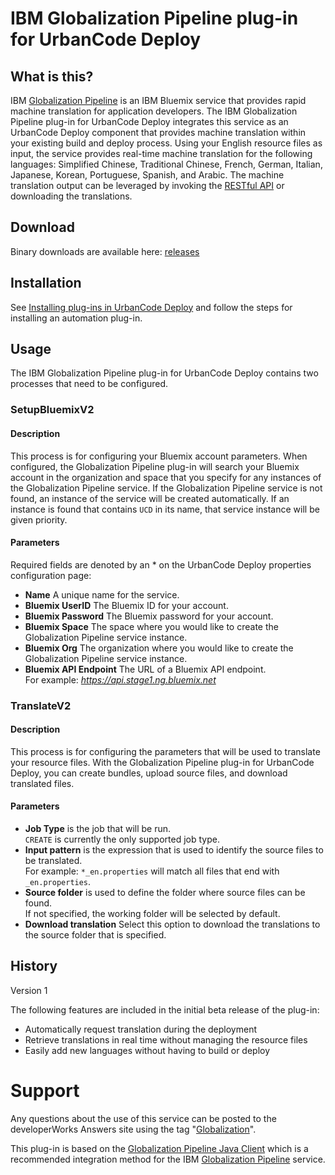 
IBM Globalization Pipeline plug-in for UrbanCode Deploy
===


<!--
/*    
 * Copyright IBM Corp. 2015
 *
 * Licensed under the Apache License, Version 2.0 (the "License");
 * you may not use this file except in compliance with the License.
 * You may obtain a copy of the License at
 *
 * http://www.apache.org/licenses/LICENSE-2.0
 *
 * Unless required by applicable law or agreed to in writing, software
 * distributed under the License is distributed on an "AS IS" BASIS,
 * WITHOUT WARRANTIES OR CONDITIONS OF ANY KIND, either express or implied.
 * See the License for the specific language governing permissions and
 * limitations under the License.
 */
-->


## What is this?

IBM [Globalization Pipeline](https://www.ng.bluemix.net/docs/#services/GlobalizationPipeline/index.html#globalization) is an IBM Bluemix service that provides rapid machine translation for application developers.  The IBM Globalization Pipeline plug-in for UrbanCode Deploy integrates this service as an UrbanCode Deploy component that provides machine translation within your existing build and deploy process.  Using your English resource files as input, the service provides real-time machine translation for the following languages: Simplified Chinese, Traditional Chinese, French, German, Italian, Japanese, Korean, Portuguese, Spanish, and Arabic.  The machine translation output can be leveraged by invoking the [RESTful API](https://gp-beta-rest.ng.bluemix.net/translate/swagger/index.html) or downloading the translations.

## Download

Binary downloads are available here: [releases](https://github.com/IBM-Bluemix/gp-ucd-plugin/releases)

## Installation

See [Installing plug-ins in UrbanCode Deploy](https://developer.ibm.com/urbancode/docs/installing-plugins-ucd/) and follow the steps for installing an automation plug-in.

## Usage

The IBM Globalization Pipeline plug-in for UrbanCode Deploy contains two processes that need to be configured.

### SetupBluemixV2

#### Description

This process is for configuring your Bluemix account parameters.  When configured, the Globalization Pipeline plug-in will search your Bluemix account in the organization and space that you specify for any instances of the Globalization Pipeline service.  If the Globalization Pipeline service is not found, an instance of the service will be created automatically. 
If an instance is found that contains `UCD` in its name, that service instance will be given priority.

#### Parameters

Required fields are denoted by an * on the UrbanCode Deploy properties configuration page:

* **Name** A unique name for the service.
* **Bluemix UserID** The Bluemix ID for your account.
* **Bluemix Password** The Bluemix password for your account.
* **Bluemix Space** The space where you would like to create the Globalization Pipeline service instance.
* **Bluemix Org** The organization where you would like to create the Globalization Pipeline service instance.
* **Bluemix API Endpoint** The URL of a Bluemix API endpoint.  
   For example: *https://api.stage1.ng.bluemix.net*

### TranslateV2

#### Description

This process is for configuring the parameters that will be used to translate your resource files.  With the Globalization Pipeline plug-in for UrbanCode Deploy, you can create bundles, upload source files, and download translated files.

#### Parameters

* **Job Type** is the job that will be run.  
   `CREATE` is currently the only supported job type.
* **Input pattern** is the expression that is used to identify the source files to be translated.  
   For example: `*_en.properties` will match all files that end with `_en.properties`.
* **Source folder** is used to define the folder where source files can be found.   
   If not specified, the working folder will be selected by default.
* **Download translation** Select this option to download the translations to the source folder that is specified.

## History

Version 1

The following features are included in the initial beta release of the plug-in:

* Automatically request translation during the deployment
* Retrieve translations in real time without managing the resource files
* Easily add new languages without having to build or deploy


Support
===

Any questions about the use of this service can be posted to the developerWorks Answers site
using the tag "[Globalization](https://developer.ibm.com/answers/topics/globalization/)".

This plug-in is based on the [Globalization Pipeline Java Client](https://github.com/IBM-Bluemix/gp-java-client) which is a recommended integration method for the IBM [Globalization Pipeline](https://www.ng.bluemix.net/docs/#services/GlobalizationPipeline/index.html#globalization) service.
